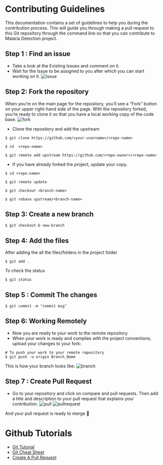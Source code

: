 # Contributing Guidelines
This documentation contains a set of guidelines to help you during the contribution process. This will guide you through making a pull request to this Git repository through the command line so that you can contribute to Malaria Detection project. 


## Step 1 : Find an issue

* Take a look at the Existing Issues and comment on it.
* Wait for the Issue to be assigned to you after which you can start working on it.
![issue](https://user-images.githubusercontent.com/53971925/107752938-6d5e4e00-6d45-11eb-8110-f02cc838cf84.png)


## Step 2: Fork the repository

When you’re on the main page for the repository, you’ll see a “Fork” button on your upper right-hand side of the page. With the repository forked, you’re ready to clone it so that you have a local working copy of the code base.
![fork](https://user-images.githubusercontent.com/53971925/107753007-8109b480-6d45-11eb-9273-3442249e0fff.png)

* Clone the repository and add the upstream
```
$ git clone https://github.com/<your-username>/<repo-name>

$ cd  <repo-name>

$ git remote add upstream https://github.com/<repo-owner>/<repo-name>
```

* If you have already forked the project, update your copy.
```
$ cd <repo-name>

$ git remote update

$ git checkout <branch-name>

$ git rebase upstream/<branch-name>

```
## Step 3: Create a new branch
```
$ git checkout-b new-branch
```

## Step 4: Add the files
After adding the all the files/folders in the project folder 
```
$ git add .
```
To check the status
```
$ git status
```

## Step 5 : Commit The changes
```
$ git commit -m "commit msg"
```


## Step 6: Working Remotely
* Now you are ready to your work to the remote repository.
* When your work is ready and complies with the project conventions, upload your changes to your fork:
```
# To push your work to your remote repository
$ git push -u origin Branch_Name
```
This is how your branch looks like:
![branch](https://user-images.githubusercontent.com/53971925/107753062-9383ee00-6d45-11eb-863b-7ea3ce284fda.png)


## Step 7 : Create Pull Request
* Go to your repository and click on compare and pull requests. Then add a title and description to your pull request that explains your contribution.
![pull](https://user-images.githubusercontent.com/53971925/107753096-a7c7eb00-6d45-11eb-9d17-12774ed360a1.png)
![pullrequest](https://user-images.githubusercontent.com/53971925/107753111-ab5b7200-6d45-11eb-8713-c27ee90c7ec9.png)

And your pull request is ready to merge 🥳


# Github Tutorials
* [Git Tutorial](http://think-like-a-git.net/)
* [Git Cheat Sheet](https://sethrobertson.github.io/GitBestPractices/)
* [Create A Pull Request](https://www.digitalocean.com/community/tutorials/how-to-create-a-pull-request-on-github)







